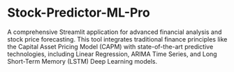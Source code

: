 # Stock-Predictor-ML-Pro
A comprehensive Streamlit application for advanced financial analysis and stock price forecasting. This tool integrates traditional finance principles like the Capital Asset Pricing Model (CAPM) with state-of-the-art predictive technologies, including Linear Regression, ARIMA Time Series, and Long Short-Term Memory (LSTM) Deep Learning models.
